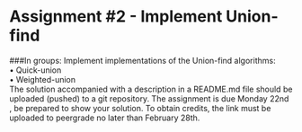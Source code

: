 # Assignment #2 - Implement Union-find

###In groups:
Implement implementations of the Union-find algorithms:  
• Quick-union  
• Weighted-union  
The solution accompanied with a description in a README.md file should
be uploaded (pushed) to a git repository. The assignment is due Monday
22nd , be prepared to show your solution. To obtain credits, the link must
be uploaded to peergrade no later than February 28th.
